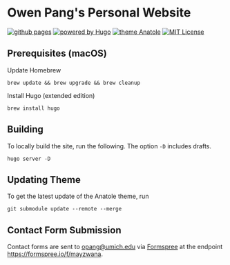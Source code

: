 # Owen Pang's Personal Website

[![github pages](https://github.com/opangz/opangz.github.io/actions/workflows/gh-pages.yml/badge.svg)](https://github.com/opangz/opangz.github.io/actions/workflows/gh-pages.yml)
[![powered by Hugo](https://img.shields.io/badge/powered%20by-Hugo-blue)](https://gohugo.io/)
[![theme Anatole](https://img.shields.io/badge/theme-Anatole-blue)](https://github.com/lxndrblz/anatole)
[![MIT License](https://img.shields.io/github/license/opangz/opangz.github.io?color=blue)](https://github.com/opangz/opangz.github.io/blob/main/LICENSE.md)

## Prerequisites (macOS)

Update Homebrew
```
brew update && brew upgrade && brew cleanup
```

Install Hugo (extended edition)
```
brew install hugo
```

## Building

To locally build the site, run the following. The option `-D` includes drafts.

```
hugo server -D
```

## Updating Theme

To get the latest update of the Anatole theme, run

```
git submodule update --remote --merge
```

## Contact Form Submission

Contact forms are sent to opang@umich.edu via [Formspree](https://formspree.io/) at the endpoint https://formspree.io/f/mayzwana.